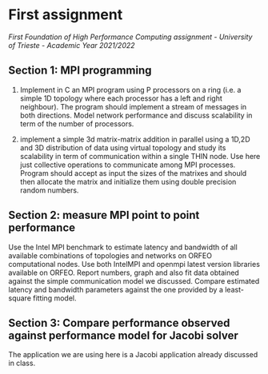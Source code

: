 # First assignment
*First Foundation of High Performance Computing assignment - University of Trieste - Academic Year 2021/2022*

## Section 1: MPI programming 

1. Implement in C an MPI program using P processors on a ring (i.e. a simple 1D topology where each processor has a left and right neighbour). The program should implement a stream of messages in both directions. Model network performance and discuss scalability in term of the number of processors. 

2. implement a simple 3d matrix-matrix addition in parallel using a 1D,2D and 3D distribution of data using virtual topology and study its scalability in term of communication within a single THIN node. Use here just collective operations to communicate among MPI processes. Program should accept as input the sizes of the matrixes and should then allocate the matrix and initialize them using double precision random numbers.

## Section 2: measure MPI point to point performance
Use the Intel MPI benchmark to estimate latency and bandwidth of all available combinations of topologies and networks on ORFEO computational nodes. Use both IntelMPI and openmpi latest version libraries available on ORFEO. Report numbers, graph and also fit data obtained against the simple communication model we discussed. Compare estimated latency and bandwidth parameters against the one provided by a least-square fitting model. 

## Section 3: Compare performance observed against performance model for Jacobi solver
The application we are using here is a Jacobi application already discussed in class.
